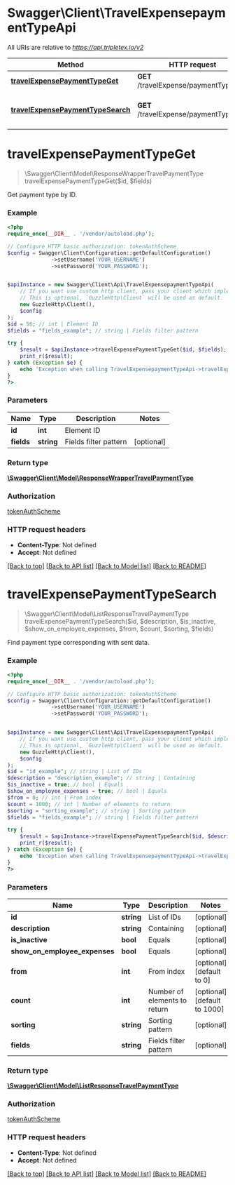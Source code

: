 # Swagger\Client\TravelExpensepaymentTypeApi

All URIs are relative to *https://api.tripletex.io/v2*

Method | HTTP request | Description
------------- | ------------- | -------------
[**travelExpensePaymentTypeGet**](TravelExpensepaymentTypeApi.md#travelExpensePaymentTypeGet) | **GET** /travelExpense/paymentType/{id} | Get payment type by ID.
[**travelExpensePaymentTypeSearch**](TravelExpensepaymentTypeApi.md#travelExpensePaymentTypeSearch) | **GET** /travelExpense/paymentType | Find payment type corresponding with sent data.


# **travelExpensePaymentTypeGet**
> \Swagger\Client\Model\ResponseWrapperTravelPaymentType travelExpensePaymentTypeGet($id, $fields)

Get payment type by ID.



### Example
```php
<?php
require_once(__DIR__ . '/vendor/autoload.php');

// Configure HTTP basic authorization: tokenAuthScheme
$config = Swagger\Client\Configuration::getDefaultConfiguration()
              ->setUsername('YOUR_USERNAME')
              ->setPassword('YOUR_PASSWORD');


$apiInstance = new Swagger\Client\Api\TravelExpensepaymentTypeApi(
    // If you want use custom http client, pass your client which implements `GuzzleHttp\ClientInterface`.
    // This is optional, `GuzzleHttp\Client` will be used as default.
    new GuzzleHttp\Client(),
    $config
);
$id = 56; // int | Element ID
$fields = "fields_example"; // string | Fields filter pattern

try {
    $result = $apiInstance->travelExpensePaymentTypeGet($id, $fields);
    print_r($result);
} catch (Exception $e) {
    echo 'Exception when calling TravelExpensepaymentTypeApi->travelExpensePaymentTypeGet: ', $e->getMessage(), PHP_EOL;
}
?>
```

### Parameters

Name | Type | Description  | Notes
------------- | ------------- | ------------- | -------------
 **id** | **int**| Element ID |
 **fields** | **string**| Fields filter pattern | [optional]

### Return type

[**\Swagger\Client\Model\ResponseWrapperTravelPaymentType**](../Model/ResponseWrapperTravelPaymentType.md)

### Authorization

[tokenAuthScheme](../../README.md#tokenAuthScheme)

### HTTP request headers

 - **Content-Type**: Not defined
 - **Accept**: Not defined

[[Back to top]](#) [[Back to API list]](../../README.md#documentation-for-api-endpoints) [[Back to Model list]](../../README.md#documentation-for-models) [[Back to README]](../../README.md)

# **travelExpensePaymentTypeSearch**
> \Swagger\Client\Model\ListResponseTravelPaymentType travelExpensePaymentTypeSearch($id, $description, $is_inactive, $show_on_employee_expenses, $from, $count, $sorting, $fields)

Find payment type corresponding with sent data.



### Example
```php
<?php
require_once(__DIR__ . '/vendor/autoload.php');

// Configure HTTP basic authorization: tokenAuthScheme
$config = Swagger\Client\Configuration::getDefaultConfiguration()
              ->setUsername('YOUR_USERNAME')
              ->setPassword('YOUR_PASSWORD');


$apiInstance = new Swagger\Client\Api\TravelExpensepaymentTypeApi(
    // If you want use custom http client, pass your client which implements `GuzzleHttp\ClientInterface`.
    // This is optional, `GuzzleHttp\Client` will be used as default.
    new GuzzleHttp\Client(),
    $config
);
$id = "id_example"; // string | List of IDs
$description = "description_example"; // string | Containing
$is_inactive = true; // bool | Equals
$show_on_employee_expenses = true; // bool | Equals
$from = 0; // int | From index
$count = 1000; // int | Number of elements to return
$sorting = "sorting_example"; // string | Sorting pattern
$fields = "fields_example"; // string | Fields filter pattern

try {
    $result = $apiInstance->travelExpensePaymentTypeSearch($id, $description, $is_inactive, $show_on_employee_expenses, $from, $count, $sorting, $fields);
    print_r($result);
} catch (Exception $e) {
    echo 'Exception when calling TravelExpensepaymentTypeApi->travelExpensePaymentTypeSearch: ', $e->getMessage(), PHP_EOL;
}
?>
```

### Parameters

Name | Type | Description  | Notes
------------- | ------------- | ------------- | -------------
 **id** | **string**| List of IDs | [optional]
 **description** | **string**| Containing | [optional]
 **is_inactive** | **bool**| Equals | [optional]
 **show_on_employee_expenses** | **bool**| Equals | [optional]
 **from** | **int**| From index | [optional] [default to 0]
 **count** | **int**| Number of elements to return | [optional] [default to 1000]
 **sorting** | **string**| Sorting pattern | [optional]
 **fields** | **string**| Fields filter pattern | [optional]

### Return type

[**\Swagger\Client\Model\ListResponseTravelPaymentType**](../Model/ListResponseTravelPaymentType.md)

### Authorization

[tokenAuthScheme](../../README.md#tokenAuthScheme)

### HTTP request headers

 - **Content-Type**: Not defined
 - **Accept**: Not defined

[[Back to top]](#) [[Back to API list]](../../README.md#documentation-for-api-endpoints) [[Back to Model list]](../../README.md#documentation-for-models) [[Back to README]](../../README.md)

